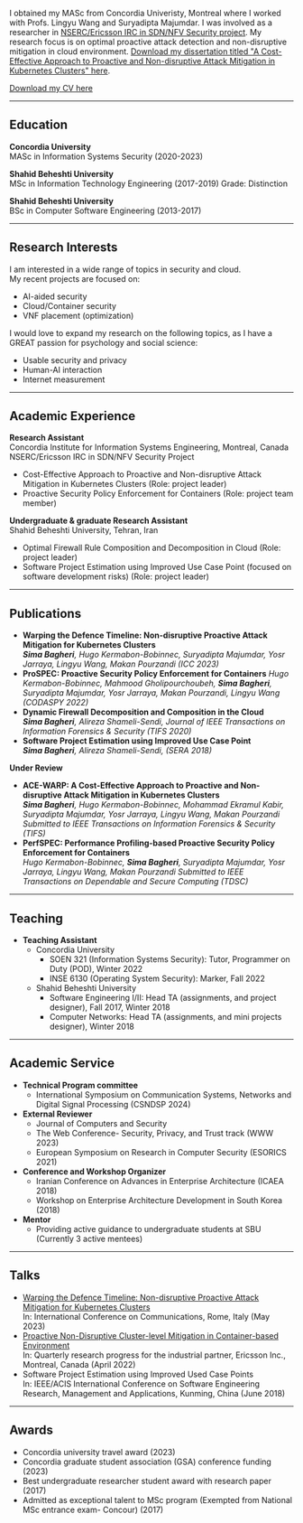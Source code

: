 
I obtained my MASc from Concordia Univeristy, Montreal where I worked with Profs. Lingyu Wang and Suryadipta Majumdar. I was involved as a researcher in [NSERC/Ericsson IRC in SDN/NFV Security project](https://arc.encs.concordia.ca/index.html). My research focus is on optimal proactive attack detection and non-disruptive mitigation in cloud environment. [Download my dissertation titled "A Cost-Effective Approach to Proactive and Non-disruptive Attack Mitigation in Kubernetes Clusters" here](/assets/pdf/Sima_Thesis.pdf). 

[Download my CV here](/assets/pdf/SimaBagheriCV.pdf) 

-------

## Education
**Concordia University**  
MASc in Information Systems Security (2020-2023)

**Shahid Beheshti University**  
MSc in Information Technology Engineering (2017-2019)
Grade: Distinction

**Shahid Beheshti University**  
BSc in Computer Software Engineering (2013-2017)

---------
  
## Research Interests
I am interested in a wide range of topics in security and cloud.  
My recent projects are focused on:
- AI-aided security
- Cloud/Container security
- VNF placement (optimization) 

I would love to expand my research on the following topics, as I have a GREAT passion for psychology and social science:
- Usable security and privacy
- Human-AI interaction
- Internet measurement

---------

## Academic Experience
**Research Assistant**  
Concordia Institute for Information Systems Engineering, Montreal, Canada  
NSERC/Ericsson IRC in SDN/NFV Security Project
- Cost-Effective Approach to Proactive and Non-disruptive Attack Mitigation in Kubernetes Clusters (Role: project leader)
- Proactive Security Policy Enforcement for Containers (Role: project team member)

**Undergraduate & graduate Research Assistant**  
Shahid Beheshti University, Tehran, Iran
- Optimal Firewall Rule Composition and Decomposition in Cloud (Role: project leader)
- Software Project Estimation using Improved Use Case Point (focused on software development risks) (Role: project leader)


--------

## Publications
- **Warping the Defence Timeline: Non-disruptive Proactive Attack Mitigation for Kubernetes Clusters**    
  ***Sima Bagheri**, Hugo Kermabon-Bobinnec, Suryadipta Majumdar, Yosr Jarraya, Lingyu Wang, Makan Pourzandi (ICC 2023)*
- **ProSPEC: Proactive Security Policy Enforcement for Containers**
  *Hugo Kermabon-Bobinnec, Mahmood Gholipourchoubeh, **Sima Bagheri**, Suryadipta Majumdar, Yosr Jarraya, Makan Pourzandi, Lingyu Wang (CODASPY 2022)*
- **Dynamic Firewall Decomposition and Composition in the Cloud**  
  ***Sima Bagheri**, Alireza Shameli-Sendi, Journal of IEEE Transactions on Information Forensics & Security (TIFS 2020)*
- **Software Project Estimation using Improved Use Case Point**  
  ***Sima Bagheri**, Alireza Shameli-Sendi, (SERA 2018)*  
  
**Under Review**
- **ACE-WARP: A Cost-Effective Approach to Proactive and Non-disruptive Attack Mitigation in Kubernetes Clusters**  
  ***Sima Bagheri**, Hugo Kermabon-Bobinnec, Mohammad Ekramul Kabir, Suryadipta Majumdar, Yosr Jarraya, Lingyu Wang, Makan Pourzandi
  Submitted to IEEE Transactions on Information Forensics & Security (TIFS)*
- **PerfSPEC: Performance Profiling-based Proactive Security Policy Enforcement for Containers**  
  *Hugo Kermabon-Bobinnec, **Sima Bagheri**, Suryadipta Majumdar, Yosr Jarraya, Lingyu Wang, Makan Pourzandi
  Submitted to IEEE Transactions on Dependable and Secure Computing (TDSC)*

--------

## Teaching
- **Teaching Assistant**
  - Concordia University
    - SOEN 321 (Information Systems Security): Tutor, Programmer on Duty (POD), Winter 2022
    - INSE 6130 (Operating System Security): Marker, Fall 2022
  - Shahid Beheshti University
    - Software Engineering I/II: Head TA (assignments, and project designer), Fall 2017, Winter 2018
    - Computer Networks: Head TA (assignments, and mini projects designer), Winter 2018

--------

## Academic Service
- **Technical Program committee**
  - International Symposium on Communication Systems, Networks and Digital Signal Processing (CSNDSP 2024)
- **External Reviewer**
  - Journal of Computers and Security
  - The Web Conference- Security, Privacy, and Trust track (WWW 2023)
  - European Symposium on Research in Computer Security (ESORICS 2021)
- **Conference and Workshop Organizer**
  - Iranian Conference on Advances in Enterprise Architecture (ICAEA 2018)
  - Workshop on Enterprise Architecture Development in South Korea (2018)
- **Mentor**
  - Providing active guidance to undergraduate students at SBU (Currently 3 active mentees)

--------
## Talks
- [Warping the Defence Timeline: Non-disruptive Proactive Attack Mitigation for Kubernetes Clusters](/assets/pdf/Sima_WARP_ICC.pdf)  
  In: International Conference on Communications, Rome, Italy (May 2023)
- [Proactive Non-Disruptive Cluster-level Mitigation in Container-based Environment](/assets/pdf/Steering_Sima.pdf)  
  In: Quarterly research progress for the industrial partner, Ericsson Inc., Montreal, Canada (April 2022)
- Software Project Estimation using Improved Used Case Points  
  In: IEEE/ACIS International Conference on Software Engineering Research, Management and Applications, Kunming, China (June 2018)

-------
## Awards
- Concordia university travel award (2023)
- Concordia graduate student association (GSA) conference funding (2023)
- Best undergraduate researcher student award with research paper (2017)
- Admitted as exceptional talent to MSc program (Exempted from National MSc entrance exam- Concour) (2017)
